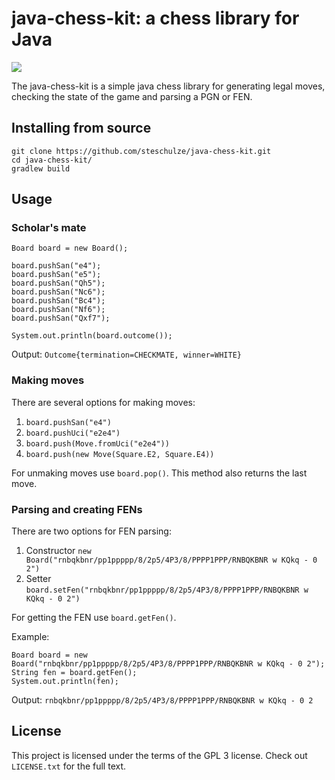 # java-chess-kit: a chess library for Java

[![](https://jitpack.io/v/steschulze/java-chess-kit.svg)](https://jitpack.io/#steschulze/java-chess-kit)

The java-chess-kit is a simple java chess library for generating legal moves, checking the state of the game
and parsing a PGN or FEN.

## Installing from source

```
git clone https://github.com/steschulze/java-chess-kit.git
cd java-chess-kit/
gradlew build
```

## Usage

### Scholar's mate

```
Board board = new Board();

board.pushSan("e4");
board.pushSan("e5");
board.pushSan("Qh5");
board.pushSan("Nc6");
board.pushSan("Bc4");
board.pushSan("Nf6");
board.pushSan("Qxf7");

System.out.println(board.outcome());
```

Output: `Outcome{termination=CHECKMATE, winner=WHITE}`

### Making moves

There are several options for making moves:

1. `board.pushSan("e4")`
2. `board.pushUci("e2e4")`
3. `board.push(Move.fromUci("e2e4"))`
4. `board.push(new Move(Square.E2, Square.E4))`

For unmaking moves use `board.pop()`. This method also returns the last move.

### Parsing and creating FENs

There are two options for FEN parsing:

1. Constructor `new Board("rnbqkbnr/pp1ppppp/8/2p5/4P3/8/PPPP1PPP/RNBQKBNR w KQkq - 0 2")`
2. Setter `board.setFen("rnbqkbnr/pp1ppppp/8/2p5/4P3/8/PPPP1PPP/RNBQKBNR w KQkq - 0 2")`

For getting the FEN use `board.getFen()`.

Example:

```
Board board = new Board("rnbqkbnr/pp1ppppp/8/2p5/4P3/8/PPPP1PPP/RNBQKBNR w KQkq - 0 2");
String fen = board.getFen();
System.out.println(fen);
```

Output: `rnbqkbnr/pp1ppppp/8/2p5/4P3/8/PPPP1PPP/RNBQKBNR w KQkq - 0 2`

## License

This project is licensed under the terms of the GPL 3 license. Check out `LICENSE.txt` for the full text.
